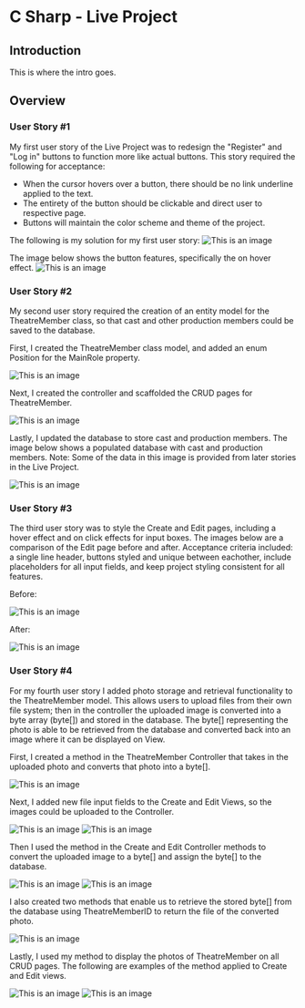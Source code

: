 # C Sharp - Live Project

## Introduction
This is where the intro goes.

## Overview

### User Story #1

My first user story of the Live Project was to redesign the "Register" and "Log in" buttons to function more like actual buttons. 
This story required the following for acceptance: 
- When the cursor hovers over a button, there should be no link underline applied to the text. 
- The entirety of the button should be clickable and direct user to respective page. 
- Buttons will maintain the color scheme and theme of the project.

The following is my solution for my first user story:
![This is an image](https://github.com/tbon27/CSharp-LiveProject/blob/main/images/story1/US1-SNIP.png)

The image below shows the button features, specifically the on hover effect.
![This is an image](https://github.com/tbon27/CSharp-LiveProject/blob/main/images/story1/US1-SS.png)

### User Story #2

My second user story required the creation of an entity model for the TheatreMember class, so that cast and other production members could be saved to the database.

First, I created the TheatreMember class model, and added an enum Position for the MainRole property.

![This is an image](https://github.com/tbon27/CSharp-LiveProject/blob/main/images/story2/US2-SNIP.png)

Next, I created the controller and scaffolded the CRUD pages for TheatreMember.

![This is an image](https://github.com/tbon27/CSharp-LiveProject/blob/main/images/story2/US2-SNIP2a.png)

Lastly, I updated the database to store cast and production members. The image below shows a populated database with cast and production members. Note: Some of the data in this image is provided from later stories in the Live Project.

![This is an image](https://github.com/tbon27/CSharp-LiveProject/blob/main/images/story2/US2-SNIP3a.png)

### User Story #3

The third user story was to style the Create and Edit pages, including a hover effect and on click effects for input boxes. The images below are a comparison of the Edit page before and after. Acceptance criteria included: a single line header, buttons styled and unique between eachother, include placeholders for all input fields, and keep project styling consistent for all features.

Before:

![This is an image](https://github.com/tbon27/CSharp-LiveProject/blob/main/images/story3/US3-SS2b.png)

After:

![This is an image](https://github.com/tbon27/CSharp-LiveProject/blob/main/images/story3/US3-SS1b.png)

### User Story #4

For my fourth user story I added photo storage and retrieval functionality to the TheatreMember model. This allows users to upload files from their own file system; then in the controller the uploaded image is converted into a byte array (byte[]) and stored in the database. The byte[] representing the photo is able to be retrieved from the database and converted back into an image where it can be displayed on View.

First, I created a method in the TheatreMember Controller that takes in the uploaded photo and converts that photo into a byte[].

![This is an image](https://github.com/tbon27/CSharp-LiveProject/blob/main/images/story4/US4-SNIP1a.png)

Next, I added new file input fields to the Create and Edit Views, so the images could be uploaded to the Controller. 

![This is an image](https://github.com/tbon27/CSharp-LiveProject/blob/main/images/story4/US4-SS-CREATE.png)
![This is an image](https://github.com/tbon27/CSharp-LiveProject/blob/main/images/story4/US4-SNIP4.png)

Then I used the method in the Create and Edit Controller methods to convert the uploaded image to a byte[] and assign the byte[] to the database.

![This is an image](https://github.com/tbon27/CSharp-LiveProject/blob/main/images/story4/US4-SNIP-CREATE.png)
![This is an image](https://github.com/tbon27/CSharp-LiveProject/blob/main/images/story4/US4-SNIP-EDIT.png)

I also created two methods that enable us to retrieve the stored byte[] from the database using TheatreMemberID to return the file of the converted photo.

![This is an image](https://github.com/tbon27/CSharp-LiveProject/blob/main/images/story4/US4-othermethods2.png)

Lastly, I used my method to display the photos of TheatreMember on all CRUD pages. The following are examples of the method applied to Create and Edit views.

![This is an image](https://github.com/tbon27/CSharp-LiveProject/blob/main/images/story4/US4-DisplayCreate.png)
![This is an image](https://github.com/tbon27/CSharp-LiveProject/blob/main/images/story4/US4-DisplayEdit.png)


